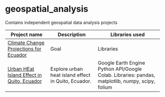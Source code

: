 # geospatial_analysis
Contains independent geospatial data analysis projects


Project name | Description | Libraries used
------------ | ------------- | ------------- 
[Climate Change Projections for Ecuador](https://github.com/DanielPazminoV/geospatial_analysis/tree/main/climate_projections_ecuador) | Goal | Libraries              
[Urban HEat Island Effect in Quito, Ecuador](https://github.com/DanielPazminoV/geospatial_analysis/tree/main/urban_heat_island) | Explore urban heat island effect in Quito, Ecuador.  | Google Earth Engine Python API/Google Colab. Libraries: pandas, matplotlib, numpy, scipy, folium  
